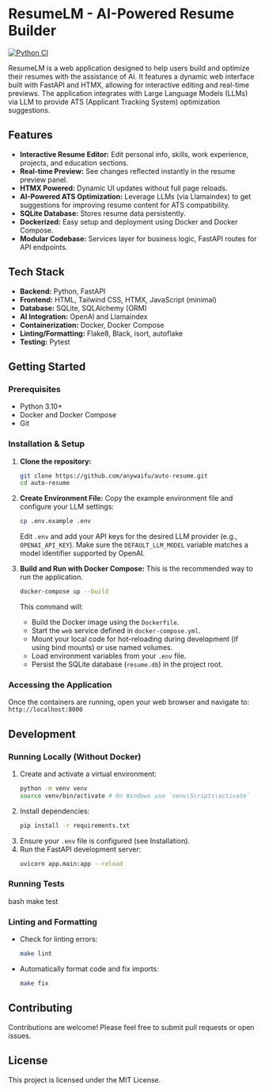 # ResumeLM - AI-Powered Resume Builder

[![Python CI](https://github.com/anywaifu/auto-resume/actions/workflows/ci.yml/badge.svg)](https://github.com/anywaifu/auto-resume/actions/workflows/ci.yml)

ResumeLM is a web application designed to help users build and optimize their resumes with the assistance of AI. It features a dynamic web interface built with FastAPI and HTMX, allowing for interactive editing and real-time previews. The application integrates with Large Language Models (LLMs) via LLM to provide ATS (Applicant Tracking System) optimization suggestions.

## Features

*   **Interactive Resume Editor:** Edit personal info, skills, work experience, projects, and education sections.
*   **Real-time Preview:** See changes reflected instantly in the resume preview panel.
*   **HTMX Powered:** Dynamic UI updates without full page reloads.
*   **AI-Powered ATS Optimization:** Leverage LLMs (via Llamaindex) to get suggestions for improving resume content for ATS compatibility.
*   **SQLite Database:** Stores resume data persistently.
*   **Dockerized:** Easy setup and deployment using Docker and Docker Compose.
*   **Modular Codebase:** Services layer for business logic, FastAPI routes for API endpoints.

## Tech Stack

*   **Backend:** Python, FastAPI
*   **Frontend:** HTML, Tailwind CSS, HTMX, JavaScript (minimal)
*   **Database:** SQLite, SQLAlchemy (ORM)
*   **AI Integration:** OpenAI and Llamaindex
*   **Containerization:** Docker, Docker Compose
*   **Linting/Formatting:** Flake8, Black, isort, autoflake
*   **Testing:** Pytest

## Getting Started

### Prerequisites

*   Python 3.10+
*   Docker and Docker Compose
*   Git

### Installation & Setup

1.  **Clone the repository:**
    ```bash
    git clone https://github.com/anywaifu/auto-resume.git
    cd auto-resume
    ```
2.  **Create Environment File:**
    Copy the example environment file and configure your LLM settings:
    ```bash
    cp .env.example .env
    ```
    Edit `.env` and add your API keys for the desired LLM provider (e.g., `OPENAI_API_KEY`). Make sure the `DEFAULT_LLM_MODEL` variable matches a model identifier supported by OpenAI.

3.  **Build and Run with Docker Compose:**
    This is the recommended way to run the application.
    ```bash
    docker-compose up --build
    ```
    This command will:
    *   Build the Docker image using the `Dockerfile`.
    *   Start the `web` service defined in `docker-compose.yml`.
    *   Mount your local code for hot-reloading during development (if using bind mounts) or use named volumes.
    *   Load environment variables from your `.env` file.
    *   Persist the SQLite database (`resume.db`) in the project root.

### Accessing the Application

Once the containers are running, open your web browser and navigate to:
`http://localhost:8000`

## Development

### Running Locally (Without Docker)

1.  Create and activate a virtual environment:
    ```bash
    python -m venv venv
    source venv/bin/activate # On Windows use `venv\Scripts\activate`
    ```
2.  Install dependencies:
    ```bash
    pip install -r requirements.txt
    ```
3.  Ensure your `.env` file is configured (see Installation).
4.  Run the FastAPI development server:
    ```bash
    uvicorn app.main:app --reload
    ```

### Running Tests
bash
make test

### Linting and Formatting

*   Check for linting errors:
    ```bash
    make lint
    ```
*   Automatically format code and fix imports:
    ```bash
    make fix
    ```

## Contributing

Contributions are welcome! Please feel free to submit pull requests or open issues.

## License

This project is licensed under the MIT License.